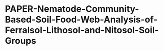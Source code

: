 # PAPER-Nematode-Community-Based-Soil-Food-Web-Analysis-of-Ferralsol-Lithosol-and-Nitosol-Soil-Groups